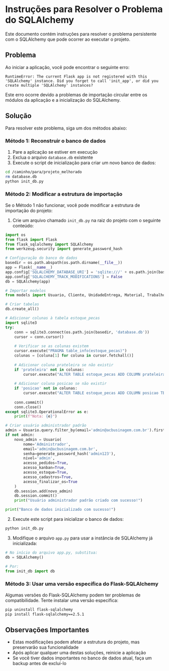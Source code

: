 # Instruções para Resolver o Problema do SQLAlchemy

Este documento contém instruções para resolver o problema persistente com o SQLAlchemy que pode ocorrer ao executar o projeto.

## Problema

Ao iniciar a aplicação, você pode encontrar o seguinte erro:

```
RuntimeError: The current Flask app is not registered with this 'SQLAlchemy' instance. Did you forget to call 'init_app', or did you create multiple 'SQLAlchemy' instances?
```

Este erro ocorre devido a problemas de importação circular entre os módulos da aplicação e a inicialização do SQLAlchemy.

## Solução

Para resolver este problema, siga um dos métodos abaixo:

### Método 1: Reconstruir o banco de dados

1. Pare a aplicação se estiver em execução
2. Exclua o arquivo `database.db` existente
3. Execute o script de inicialização para criar um novo banco de dados:

```bash
cd /caminho/para/projeto_melhorado
rm database.db
python init_db.py
```

### Método 2: Modificar a estrutura de importação

Se o Método 1 não funcionar, você pode modificar a estrutura de importação do projeto:

1. Crie um arquivo chamado `init_db.py` na raiz do projeto com o seguinte conteúdo:

```python
import os
from flask import Flask
from flask_sqlalchemy import SQLAlchemy
from werkzeug.security import generate_password_hash

# Configuração do banco de dados
basedir = os.path.abspath(os.path.dirname(__file__))
app = Flask(__name__)
app.config['SQLALCHEMY_DATABASE_URI'] = 'sqlite:///' + os.path.join(basedir, 'database.db')
app.config['SQLALCHEMY_TRACK_MODIFICATIONS'] = False
db = SQLAlchemy(app)

# Importar modelos
from models import Usuario, Cliente, UnidadeEntrega, Material, Trabalho, Item, Pedido, OrdemServico, PedidoMaterial, Estoque, EstoquePecas, PedidoOrdemServico, MovimentacaoEstoque, MovimentacaoEstoquePecas

# Criar tabelas
db.create_all()

# Adicionar colunas à tabela estoque_pecas
import sqlite3
try:
    conn = sqlite3.connect(os.path.join(basedir, 'database.db'))
    cursor = conn.cursor()
    
    # Verificar se as colunas existem
    cursor.execute("PRAGMA table_info(estoque_pecas)")
    colunas = [coluna[1] for coluna in cursor.fetchall()]
    
    # Adicionar coluna prateleira se não existir
    if 'prateleira' not in colunas:
        cursor.execute("ALTER TABLE estoque_pecas ADD COLUMN prateleira TEXT")
    
    # Adicionar coluna posicao se não existir
    if 'posicao' not in colunas:
        cursor.execute("ALTER TABLE estoque_pecas ADD COLUMN posicao TEXT")
    
    conn.commit()
    conn.close()
except sqlite3.OperationalError as e:
    print(f"Nota: {e}")

# Criar usuário administrador padrão
admin = Usuario.query.filter_by(email='admin@acbusinagem.com.br').first()
if not admin:
    novo_admin = Usuario(
        nome='Administrador',
        email='admin@acbusinagem.com.br',
        senha=generate_password_hash('admin123'),
        nivel='admin',
        acesso_pedidos=True,
        acesso_kanban=True,
        acesso_estoque=True,
        acesso_cadastros=True,
        acesso_finalizar_os=True
    )
    db.session.add(novo_admin)
    db.session.commit()
    print("Usuário administrador padrão criado com sucesso!")

print("Banco de dados inicializado com sucesso!")
```

2. Execute este script para inicializar o banco de dados:

```bash
python init_db.py
```

3. Modifique o arquivo `app.py` para usar a instância de SQLAlchemy já inicializada:

```python
# No início do arquivo app.py, substitua:
db = SQLAlchemy()

# Por:
from init_db import db
```

### Método 3: Usar uma versão específica do Flask-SQLAlchemy

Algumas versões do Flask-SQLAlchemy podem ter problemas de compatibilidade. Tente instalar uma versão específica:

```bash
pip uninstall flask-sqlalchemy
pip install flask-sqlalchemy==2.5.1
```

## Observações Importantes

- Estas modificações podem afetar a estrutura do projeto, mas preservarão sua funcionalidade
- Após aplicar qualquer uma destas soluções, reinicie a aplicação
- Se você tiver dados importantes no banco de dados atual, faça um backup antes de excluí-lo
